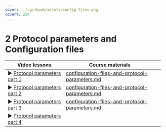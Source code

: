 ```yaml
---
cover: ../.gitbook/assets/config files.png
coverY: 224
---
```


# 2 Protocol parameters and Configuration files

<table><thead><tr><th>Video lessons  	</th><th data-type="content-ref">Course materials</th><th data-hidden></th></tr></thead><tbody><tr><td>▶︎ <a href="https://youtu.be/zdODd0RdwhA">Protocol parameters part 1</a></td><td><a href="../configuration-files-and-protocol-parameters.md">configuration-files-and-protocol-parameters.md</a></td><td></td></tr><tr><td>▶︎ <a href="https://youtu.be/LXyJIlCKG7M">Protocol parameters part 2</a></td><td><a href="../configuration-files-and-protocol-parameters.md">configuration-files-and-protocol-parameters.md</a></td><td></td></tr><tr><td>▶︎ <a href="https://youtu.be/47UX3xY7I_Q">Protocol parameters part 3</a> </td><td><a href="../configuration-files-and-protocol-parameters.md">configuration-files-and-protocol-parameters.md</a></td><td></td></tr><tr><td>▶︎ <a href="https://youtu.be/O6iS29Cwdxw">Protocol parameters part 4 </a></td><td></td><td></td></tr></tbody></table>

